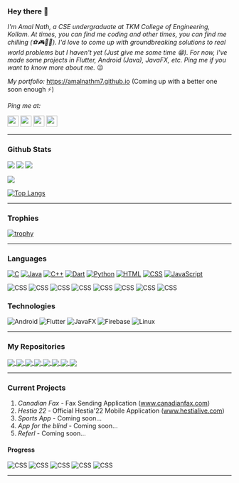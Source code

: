 ### Hey there 👋

_I'm Amal Nath, a CSE undergraduate at TKM College of Engineering, Kollam. At times, you can find me coding and other times, you can find me chilling (⚽🎮🏊‍♀️). I'd love to come up with groundbreaking solutions to real world problems but I haven't yet (Just give me some time 😁). For now, I've made some projects in Flutter, Android (Java), JavaFX, etc. Ping me if you want to know more about me._ 😉

_My portfolio:_ https://amalnathm7.github.io (Coming up with a better one soon enough ⚡)

_Ping me at:_

<a href="https://www.linkedin.com/in/amal-nath-m-1ba12a192/"><img src = "https://avatars3.githubusercontent.com/u/357098?s=200&v=4" width=25px height=25px></a>
<a href="https://twitter.com/amalnathm7"><img src = "https://avatars3.githubusercontent.com/u/50278?s=200&v=4" width=25px height=25px></a>
<a href="https://www.instagram.com/_a_m_a_l_n_a_t_h_/"><img src = "https://cdn.icon-icons.com/icons2/1826/PNG/512/4202090instagramlogosocialsocialmedia-115598_115703.png" width=25px height=25px></a>
<a href="https://wa.me/917907587380"><img src = "https://upload.wikimedia.org/wikipedia/commons/6/6b/WhatsApp.svg" width=25px height=25px></a>
___

### Github Stats

![](https://komarev.com/ghpvc/?username=amalnathm7&color=010040&style=flat-square)
![](https://img.shields.io/github/followers/amalnathm7?style=flat-square)
![](https://img.shields.io/github/stars/amalnathm7?style=flat-square)

<img align="center" src="https://github-readme-stats.vercel.app/api?username=amalnathm7&show_icons=true&theme=radical" />

[![Top Langs](https://github-readme-stats.vercel.app/api/top-langs/?username=amalnathm7&layout=compact&theme=radical&cache_seconds=86400)](https://github.com/amalnathm7)

___

### Trophies

[![trophy](https://github-profile-trophy.vercel.app/?username=amalnathm7&theme=radical)](https://github.com/ryo-ma/github-profile-trophy)

___

### Languages

[![C](https://img.shields.io/badge/-C-fff?&logo=C&logoColor=276dc2)](https://github.com/amalnathm7?tab=repositories&q=&type=&language=C)
[![Java](https://img.shields.io/badge/-Java-fff?&logo=Java&logoColor=f89820)](https://github.com/amalnathm7?tab=repositories&q=&type=&language=Java)
[![C++](https://img.shields.io/badge/-C++-fff?&logo=C&logoColor=4169E1)](https://github.com/amalnathm7?tab=repositories&q=&type=&language=C++)
[![Dart](https://img.shields.io/badge/-Dart-fff?&logo=Dart&logoColor=4597ce)](https://github.com/amalnathm7?tab=repositories&q=&type=&language=Dart)
[![Python](https://img.shields.io/badge/-Python-fff?&logo=python&logoColor=306998)](https://github.com/amalnathm7?tab=repositories&q=&type=&language=Python)
[![HTML](https://img.shields.io/badge/-HTML-fff?&logo=html5&logoColor=e34c26)](https://github.com/amalnathm7?tab=repositories&q=&type=&language=HTML)
[![CSS](https://img.shields.io/badge/-CSS-fff?&logo=css3&logoColor=264de4)](https://github.com/amalnathm7?tab=repositories&q=&type=&language=CSS)
[![JavaScript](https://img.shields.io/badge/-JavaScript-fff?&logo=javascript&logoColor=f0db4f)](https://github.com/amalnathm7?tab=repositories&q=&type=&language=JavaScript)

![CSS](https://img.shields.io/badge/C-EXPERT-orange)
![CSS](https://img.shields.io/badge/JAVA-EXPERT-orange)
![CSS](https://img.shields.io/badge/C++-INTERMEDIATE-blue)
![CSS](https://img.shields.io/badge/DART-INTERMEDIATE-blue)
![CSS](https://img.shields.io/badge/PYTHON-BEGINNER-green)
![CSS](https://img.shields.io/badge/HTML-BEGINNER-green)
![CSS](https://img.shields.io/badge/CSS-BEGINNER-green)
![CSS](https://img.shields.io/badge/JAVASCRIPT-BEGINNER-green)

### Technologies

![Android](https://img.shields.io/badge/-Android-fff?&logo=Android&logoColor=000)
![Flutter](https://img.shields.io/badge/-Flutter-fff?&logo=flutter&logoColor=000)
![JavaFX](https://img.shields.io/badge/-JavaFX-fff?&logo=Java&logoColor=000)
![Firebase](https://img.shields.io/badge/-Firebase-fff?&logo=Firebase&logoColor=000)
![Linux](https://img.shields.io/badge/-Linux-fff?&logo=Linux&logoColor=000)
___

### My Repositories

<a href="https://github.com/amalnathm7/Quark">
  <img align="center" src="https://github-readme-stats.vercel.app/api/pin/?username=amalnathm7&&theme=radical&repo=quark" />
</a>
<a href="https://github.com/amalnathm7/Do_it">
  <img align="center" src="https://github-readme-stats.vercel.app/api/pin/?username=amalnathm7&&theme=radical&repo=do_it" />
</a>
<a href="https://github.com/amalnathm7/Google-Meet-Clone">
  <img align="center" src="https://github-readme-stats.vercel.app/api/pin/?username=amalnathm7&&theme=radical&repo=google-meet-clone" />
</a>
<a href="https://github.com/amalnathm7/Bmi_calculator">
  <img align="center" src="https://github-readme-stats.vercel.app/api/pin/?username=amalnathm7&&theme=radical&repo=bmi_calculator" />
</a>
<a href="https://github.com/amalnathm7/Memoir">
  <img align="center" src="https://github-readme-stats.vercel.app/api/pin/?username=amalnathm7&&theme=radical&repo=memoir" />
</a>
<a href="https://github.com/amalnathm7/Bingo">
  <img align="center" src="https://github-readme-stats.vercel.app/api/pin/?username=amalnathm7&&theme=radical&repo=bingo" />
</a>
<a href="https://github.com/amalnathm7/Calculator">
  <img align="center" src="https://github-readme-stats.vercel.app/api/pin/?username=amalnathm7&&theme=radical&repo=calculator" />
</a>
<a href="https://github.com/amalnathm7/amalnathm7.github.io">
  <img align="center" src="https://github-readme-stats.vercel.app/api/pin/?username=amalnathm7&&theme=radical&repo=amalnathm7.github.io" />
</a>

___

### Current Projects

1. _Canadian Fax_ - Fax Sending Application (www.canadianfax.com)
2. _Hestia 22_ - Official Hestia'22 Mobile Application (www.hestialive.com)
3. _Sports App_ - Coming soon...
4. _App for the blind_ - Coming soon...
5. _Referl_ - Coming soon...

#### Progress

![CSS](https://img.shields.io/badge/CanadianFax-95-green)
![CSS](https://img.shields.io/badge/Hestia-10-black)
![CSS](https://img.shields.io/badge/SportsApp-0-black)
![CSS](https://img.shields.io/badge/AppForTheBlind-0-black)
![CSS](https://img.shields.io/badge/Referl-0-black)
___
